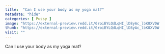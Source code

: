 ```yaml
---
title:  "Can I use your body as my yoga mat?"
metadate: "hide"
categories: [ Pussy ]
image: "https://external-preview.redd.it/0roiBYLQdLqHI_lD8yAc_lbK0XV0Wf6w2wJVah3zSTA.jpg?auto=webp&s=629c2f2b142c458a2fc925ac301efe2d0864b60a"
thumb: "https://external-preview.redd.it/0roiBYLQdLqHI_lD8yAc_lbK0XV0Wf6w2wJVah3zSTA.jpg?width=1080&crop=smart&auto=webp&s=ae555ee30b55955bbd241106dba575fe3f0d14da"
visit: ""
---
```

Can I use your body as my yoga mat?
